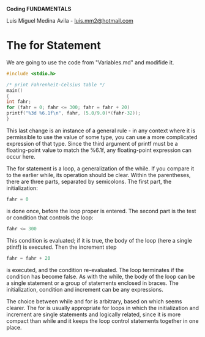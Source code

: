 **Coding FUNDAMENTALS**

Luis Miguel Medina Avila - luis.mm2@hotmail.com

# The for Statement

We are going to use the code from "Variables.md" and modifide it.
``` C
#include <stdio.h>

/* print Fahrenheit-Celsius table */
main()
{
int fahr;
for (fahr = 0; fahr <= 300; fahr = fahr + 20)
printf("%3d %6.1f\n", fahr, (5.0/9.0)*(fahr-32));
}
```

This last change is an instance of a general rule - in any context where it is permissible to use the value of some type, you can use a more complicated expression of that type. Since the third argument of printf must be a floating-point value to match the %6.1f, any floating-point expression can occur here.

The for statement is a loop, a generalization of the while. If you compare it to the earlier while, its operation should be clear. Within the parentheses, there are three parts, separated by semicolons. The first part, the initialization:

``` C
fahr = 0
```

is done once, before the loop proper is entered. The second part is the test or condition that controls the loop:

``` C
fahr <= 300
```

This condition is evaluated; if it is true, the body of the loop (here a single ptintf) is executed. Then the increment step

``` C
fahr = fahr + 20
```

is executed, and the condition re-evaluated. The loop terminates if the condition has become false. As with the while, the body of the loop can be a single statement or a group of statements enclosed in braces. The initialization, condition and increment can be any expressions.

The choice between while and for is arbitrary, based on which seems clearer. The for is usually appropriate for loops in which the initialization and increment are single statements and logically related, since it is more compact than while and it keeps the loop control statements together in one place.